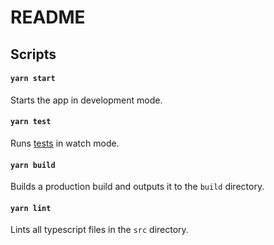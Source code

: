 # README

## Scripts

#### `yarn start`
Starts the app in development mode.

#### `yarn test`
Runs [tests](https://facebook.github.io/create-react-app/docs/running-tests) in watch mode.

#### `yarn build`
Builds a production build and outputs it to the `build` directory.

#### `yarn lint`
Lints all typescript files in the `src` directory.
